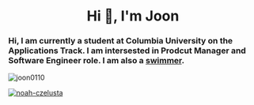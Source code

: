 <h1 align="center">Hi 👋, I'm Joon</h1>

### Hi, I am currently a student at Columbia University on the Applications Track. I am intersested in Prodcut Manager and Software Engineer role. I am also a [swimmer](https://www.swimcloud.com/swimmer/549377/).

<p align="left"> <img src="https://komarev.com/ghpvc/?username=swimninja247&label=Profile%20views&color=0e75b6&style=flat" alt="joon0110" /> </p>

<p align="left"> <a href="https://www.linkedin.com/in/seungjoon-ahn-1a50aa211/" target="blank"><img src="https://img.shields.io/badge/LinkedIn-0077B5?style=for-the-badge&logo=linkedin&logoColor=white" alt="noah-czelusta" /></a> </p>
